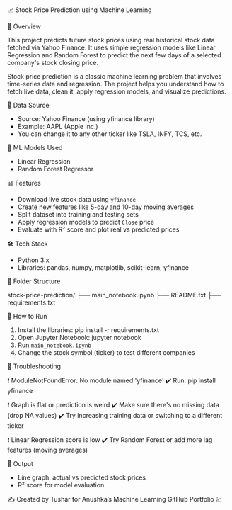📈 Stock Price Prediction using Machine Learning

📌 Overview

This project predicts future stock prices using real historical stock data fetched via Yahoo Finance. It uses simple regression models like Linear Regression and Random Forest to predict the next few days of a selected company's stock closing price.

Stock price prediction is a classic machine learning problem that involves time-series data and regression. The project helps you understand how to fetch live data, clean it, apply regression models, and visualize predictions.

📁 Data Source

- Source: Yahoo Finance (using yfinance library)
- Example: AAPL (Apple Inc.)
- You can change it to any other ticker like TSLA, INFY, TCS, etc.

🧠 ML Models Used

- Linear Regression
- Random Forest Regressor

📊 Features

- Download live stock data using `yfinance`
- Create new features like 5-day and 10-day moving averages
- Split dataset into training and testing sets
- Apply regression models to predict `Close` price
- Evaluate with R² score and plot real vs predicted prices

🛠️ Tech Stack

- Python 3.x
- Libraries: pandas, numpy, matplotlib, scikit-learn, yfinance

📂 Folder Structure

stock-price-prediction/
├── main_notebook.ipynb
├── README.txt
├── requirements.txt

🚀 How to Run

1. Install the libraries:
   pip install -r requirements.txt
2. Open Jupyter Notebook:
   jupyter notebook
3. Run `main_notebook.ipynb`
4. Change the stock symbol (ticker) to test different companies

🧯 Troubleshooting

❗ ModuleNotFoundError: No module named 'yfinance'
✔️ Run: pip install yfinance

❗ Graph is flat or prediction is weird
✔️ Make sure there's no missing data (drop NA values)
✔️ Try increasing training data or switching to a different ticker

❗ Linear Regression score is low
✔️ Try Random Forest or add more lag features (moving averages)

📌 Output

- Line graph: actual vs predicted stock prices
- R² score for model evaluation

✍️ Created by Tushar for Anushka’s Machine Learning GitHub Portfolio 💹
